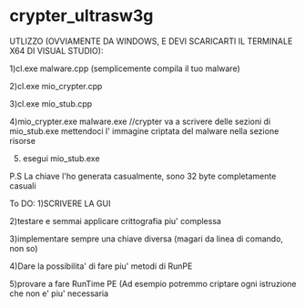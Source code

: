 # crypter_ultrasw3g
UTLIZZO (OVVIAMENTE DA WINDOWS, E DEVI SCARICARTI IL TERMINALE X64 DI VISUAL STUDIO):

1)cl.exe malware.cpp (semplicemente compila il tuo malware)

2)cl.exe mio_crypter.cpp

3)cl.exe mio_stub.cpp

4)mio_crypter.exe malware.exe  //crypter va a scrivere delle sezioni di mio_stub.exe mettendoci l' immagine criptata del malware nella sezione risorse

5) esegui mio_stub.exe


P.S La chiave l'ho generata casualmente, sono 32 byte completamente casuali

To DO:
1)SCRIVERE LA GUI

2)testare e semmai applicare crittografia piu' complessa

3)implementare sempre una chiave diversa (magari da linea di comando, non so)

4)Dare la possibilita' di fare piu' metodi di RunPE

5)provare  a fare RunTime PE (Ad esempio potremmo criptare ogni istruzione che non e' piu' necessaria
